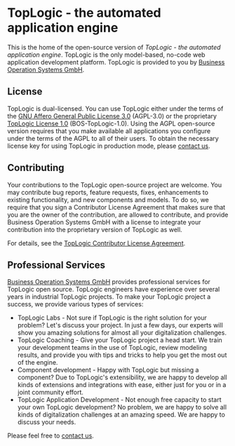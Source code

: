 # TopLogic - the automated application engine

This is the home of the open-source version of _TopLogic - the automated application engine_. TopLogic is the only model-based, no-code web application development platform. TopLogic is provided to you by [Business Operation Systems GmbH](https://top-logic.com/ueber-uns/).

## License

TopLogic is dual-licensed. You can use TopLogic either under the terms of the [GNU Affero General Public License 3.0](/LICENSES/AGPL-3.0-only.txt) (AGPL-3.0) or the proprietary [TopLogic License 1.0](/LICENSES/LicenseRef-BOS-TopLogic-1.0.md) (BOS-TopLogic-1.0). Using the AGPL open-source version requires that you make available all applications you configure under the terms of the AGPL to all of their users. To obtain the necessary license key for using TopLogic in production mode, please [contact us](https://opensource.top-logic.com/#kontakt).

## Contributing

Your contributions to the TopLogic open-source project are welcome. You may contribute bug reports, feature requests, fixes, enhancements to existing functionality, and new components and models. To do so, we require that you sign a Contributor License Agreement that makes sure that you are the owner of the contribution, are allowed to contribute, and provide Business Operation Systems GmbH with a license to integrate your contribution into the proprietary version of TopLogic as well.

For details, see the [TopLogic Contributor License Agreement](/CLA.md).

## Professional Services

[Business Operation Systems GmbH](https://top-logic.com) provides professional services for TopLogic open source. TopLogic engineers have experience over several years in industrial TopLogic projects. To make your TopLogic project a success, we provide various types of services:

 * TopLogic Labs - Not sure if TopLogic is the right solution for your problem? Let's discuss your project. In just a few days, our experts will show you amazing solutions for almost all your digitalization challenges.
 * TopLogic Coaching - Give your TopLogic project a head start. We train your development teams in the use of TopLogic, review modeling results, and provide you with tips and tricks to help you get the most out of the engine.
 * Component development - Happy with TopLogic but missing a component? Due to TopLogic's extensibility, we are happy to develop all kinds of extensions and integrations with ease, either just for you or in a joint community effort.
 * TopLogic Application Development - Not enough free capacity to start your own TopLogic development? No problem, we are happy to solve all kinds of digitalization challenges at an amazing speed. We are happy to discuss your needs.

Please feel free to [contact us](https://opensource.top-logic.com/#kontakt).
